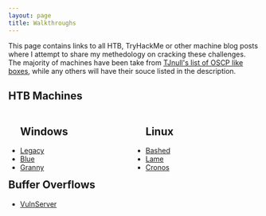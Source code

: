 ```yaml
---
layout: page
title: Walkthroughs
---
```


<p class="message">
  This page contains links to all HTB, TryHackMe or other machine blog posts where I attempt to share my methedology on cracking these challenges.  
  The majority of machines have been take from <a href="https://docs.google.com/spreadsheets/d/1dwSMIAPIam0PuRBkCiDI88pU3yzrqqHkDtBngUHNCw8/edit#gid=1839402159">TJnull's list of OSCP like boxes</a>, while any others will have their souce listed in the description. 
</p>

## HTB Machines
<!-- Make this into a two column list divided into windows and linux machines when you have time -->
<div style="float: left; width: 50%;">
<ul>
<h2>Windows</h2>
<li><a href="https://lukej2680.github.io/2020/09/20/legacy/">Legacy</a></li>
<li><a href="https://lukej2680.github.io/2020/10/04/blue/">Blue</a></li>
<li><a href="https://lukej2680.github.io/2020/11/01/granny/">Granny</a></li>
</ul>
</div>

<div style="float: right; width: 50%;">
<ul>
<h2>Linux</h2>
<li><a href="https://lukej2680.github.io/2020/09/27/bashed/">Bashed</a></li>
<li><a href="https://lukej2680.github.io/2020/10/18/lame/">Lame</a></li>
<li><a href="https://lukej2680.github.io/2020/11/08/cronos/">Cronos</a></li>
</ul>
</div>     

<!-- ## TryHackMe -->

## Buffer Overflows
* [VulnServer](https://lukej2680.github.io/2020/10/11/vulnerserver/)
